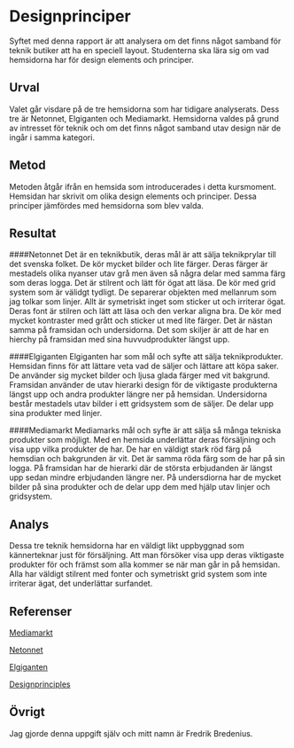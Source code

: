 Designprinciper
=======================
Syftet med denna rapport är att analysera om det finns något samband för teknik butiker att ha en speciell layout. Studenterna ska lära sig om vad hemsidorna har för design elements och principer. 

Urval
-----------------------
Valet går visdare på de tre hemsidorna som har tidigare analyserats. Dess tre är Netonnet, Elgiganten och Mediamarkt. Hemsidorna valdes på grund av intresset för teknik och om det finns något samband utav design när de ingår i samma kategori.

Metod
-----------------------
Metoden åtgår ifrån en hemsida som introducerades i detta kursmoment. Hemsidan har skrivit om olika design elements och principer. Dessa principer jämfördes med hemsidorna som blev valda. 

Resultat
-----------------------
####Netonnet
Det är en teknikbutik, deras mål är att sälja teknikprylar till det svenska folket. De kör mycket bilder och lite färger. Deras färger är mestadels olika nyanser utav grå men även så några delar med samma färg som deras logga. Det är stilrent och lätt för ögat att läsa. De kör med grid system som är välidgt tydligt. De separerar objekten med mellanrum som jag tolkar som linjer. Allt är symetriskt inget som sticker ut och irriterar ögat. Deras font är stilren och lätt att läsa och den verkar aligna bra. De kör med mycket kontraster med grått och sticker ut med lite färger. Det är nästan samma på framsidan och undersidorna. Det som skiljer är att de har en hierchy på framsidan med sina huvvudprodukter längst upp.

####Elgiganten
Elgiganten har som mål och syfte att sälja teknikprodukter. Hemsidan finns för att lättare veta vad de säljer och lättare att köpa saker. De använder sig mycket bilder och ljusa glada färger med vit bakgrund. Framsidan använder de utav hierarki design för de viktigaste produkterna längst upp och andra produkter längre ner på hemsidan. Undersidorna består mestadels utav bilder i ett gridsystem som de säljer. De delar upp sina produkter med linjer. 

####Mediamarkt
Mediamarks mål och syfte är att sälja så många tekniska produkter som möjligt. Med en hemsida underlättar deras försäljning och visa upp vilka produkter de har. De har en väldigt stark röd färg på hemsdian och bakgrunden är vit. Det är samma röda färg som de har på sin logga. På framsidan har de hierarki där de största erbjudanden är längst upp sedan mindre erbjudanden längre ner. På undersdiorna har de mycket bilder på sina produkter och de delar upp dem med hjälp utav linjer och gridsystem. 

Analys
-----------------------
Dessa tre teknik hemsidorna har en väldigt likt uppbyggnad som kännerteknar just för försäljning. Att man försöker visa upp deras viktigaste produkter för och främst som alla kommer se när man går in på hemsidan. Alla har väldigt stilrent med fonter och symetriskt grid system som inte irriterar ägat, det underlättar surfandet. 



Referenser
-----------------------

[Mediamarkt](https://www.mediamarkt.se)

[Netonnet](https://www.netonnet.se)

[Elgiganten](https://www.elgiganten.se)

[Designprinciples](https://www.canva.com/learn/design-elements-principles/)

Övrigt
-----------------------
Jag gjorde denna uppgift själv och mitt namn är Fredrik Bredenius.